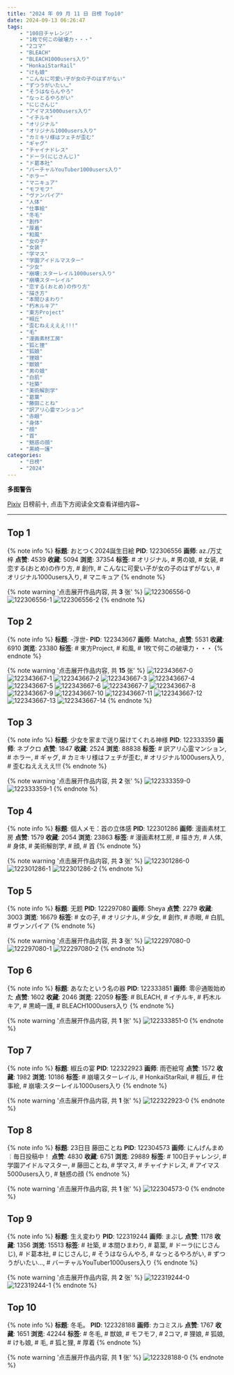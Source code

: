 ```yaml
---
title: "2024 年 09 月 11 日 日榜 Top10"
date: 2024-09-13 06:26:47
tags:
    - "100日チャレンジ"
    - "1枚で何この破壊力・・・"
    - "2コマ"
    - "BLEACH"
    - "BLEACH1000users入り"
    - "HonkaiStarRail"
    - "けも娘"
    - "こんなに可愛い子が女の子のはずがない"
    - "ずつうがいたい…"
    - "そうはならんやろ"
    - "なっとるやろがい"
    - "にじさんじ"
    - "アイマス5000users入り"
    - "イチルキ"
    - "オリジナル"
    - "オリジナル1000users入り"
    - "カミキリ様はフェチが歪む"
    - "ギャグ"
    - "チャイナドレス"
    - "ドーラ(にじさんじ)"
    - "ド葛本社"
    - "バーチャルYouTuber1000users入り"
    - "ホラー"
    - "マニキュア"
    - "モフモフ"
    - "ヴァンパイア"
    - "人体"
    - "仕事絵"
    - "冬毛"
    - "創作"
    - "厚着"
    - "和風"
    - "女の子"
    - "女装"
    - "学マス"
    - "学園アイドルマスター"
    - "少女"
    - "崩壊:スターレイル1000users入り"
    - "崩壊スターレイル"
    - "恋する(おとめ)の作り方"
    - "描き方"
    - "本間ひまわり"
    - "朽木ルキア"
    - "東方Project"
    - "椒丘"
    - "歪むねええええ!!!"
    - "毛"
    - "漫画素材工房"
    - "狐と狸"
    - "狐娘"
    - "狸娘"
    - "獣娘"
    - "男の娘"
    - "白肌"
    - "社築"
    - "美術解剖学"
    - "葛葉"
    - "藤田ことね"
    - "訳アリ心霊マンション"
    - "赤眼"
    - "身体"
    - "顔"
    - "首"
    - "魅惑の顔"
    - "黒崎一護"
categories:
    - "日榜"
    - "2024"
---
```


<i class="fa fa-triangle-exclamation"></i>**多图警告**<i class="fa fa-triangle-exclamation"></i>

[Pixiv](https://www.pixiv.net/) 日榜前十, 点击下方阅读全文查看详细内容~

<!-- more -->

---

## Top 1

{% note info %}
**标题**: おとつく2024誕生日絵
**PID**: 122306556 **画师**: az./万丈梓
**点赞**: 4539 **收藏**: 5094 **浏览**: 37354
**标签**: # オリジナル, # 男の娘, # 女装, # 恋する(おとめ)の作り方, # 創作, # こんなに可愛い子が女の子のはずがない, # オリジナル1000users入り, # マニキュア
{% endnote %}

{% note warning '点击展开作品内容, 共 **3** 张' %}
![122306556-0](https://i.pixiv.re/img-original/img/2024/09/10/12/31/20/122306556_p0.png)
![122306556-1](https://i.pixiv.re/img-original/img/2024/09/10/12/31/20/122306556_p1.png)
![122306556-2](https://i.pixiv.re/img-original/img/2024/09/10/12/31/20/122306556_p2.png)
{% endnote %}

## Top 2

{% note info %}
**标题**: -浮世-
**PID**: 122343667 **画师**: Matcha_
**点赞**: 5531 **收藏**: 6910 **浏览**: 23380
**标签**: # 東方Project, # 和風, # 1枚で何この破壊力・・・
{% endnote %}

{% note warning '点击展开作品内容, 共 **15** 张' %}
![122343667-0](https://i.pixiv.re/img-original/img/2024/09/11/20/39/20/122343667_p0.jpg)
![122343667-1](https://i.pixiv.re/img-original/img/2024/09/11/20/39/20/122343667_p1.jpg)
![122343667-2](https://i.pixiv.re/img-original/img/2024/09/11/20/39/20/122343667_p2.jpg)
![122343667-3](https://i.pixiv.re/img-original/img/2024/09/11/20/39/20/122343667_p3.jpg)
![122343667-4](https://i.pixiv.re/img-original/img/2024/09/11/20/39/20/122343667_p4.jpg)
![122343667-5](https://i.pixiv.re/img-original/img/2024/09/11/20/39/20/122343667_p5.jpg)
![122343667-6](https://i.pixiv.re/img-original/img/2024/09/11/20/39/20/122343667_p6.jpg)
![122343667-7](https://i.pixiv.re/img-original/img/2024/09/11/20/39/20/122343667_p7.jpg)
![122343667-8](https://i.pixiv.re/img-original/img/2024/09/11/20/39/20/122343667_p8.jpg)
![122343667-9](https://i.pixiv.re/img-original/img/2024/09/11/20/39/20/122343667_p9.jpg)
![122343667-10](https://i.pixiv.re/img-original/img/2024/09/11/20/39/20/122343667_p10.jpg)
![122343667-11](https://i.pixiv.re/img-original/img/2024/09/11/20/39/20/122343667_p11.jpg)
![122343667-12](https://i.pixiv.re/img-original/img/2024/09/11/20/39/20/122343667_p12.jpg)
![122343667-13](https://i.pixiv.re/img-original/img/2024/09/11/20/39/20/122343667_p13.jpg)
![122343667-14](https://i.pixiv.re/img-original/img/2024/09/11/20/39/20/122343667_p14.jpg)
{% endnote %}

## Top 3

{% note info %}
**标题**: 少女を家まで送り届けてくれる神様
**PID**: 122333359 **画师**: ネブクロ
**点赞**: 1847 **收藏**: 2524 **浏览**: 88838
**标签**: # 訳アリ心霊マンション, # ホラー, # ギャグ, # カミキリ様はフェチが歪む, # オリジナル1000users入り, # 歪むねええええ!!!
{% endnote %}

{% note warning '点击展开作品内容, 共 **2** 张' %}
![122333359-0](https://i.pixiv.re/img-original/img/2024/09/11/11/28/07/122333359_p0.jpg)
![122333359-1](https://i.pixiv.re/img-original/img/2024/09/11/11/28/07/122333359_p1.jpg)
{% endnote %}

## Top 4

{% note info %}
**标题**: 個人メモ：首の立体感
**PID**: 122301286 **画师**: 漫画素材工房
**点赞**: 1579 **收藏**: 2054 **浏览**: 23863
**标签**: # 漫画素材工房, # 描き方, # 人体, # 身体, # 美術解剖学, # 顔, # 首
{% endnote %}

{% note warning '点击展开作品内容, 共 **3** 张' %}
![122301286-0](https://i.pixiv.re/img-original/img/2024/09/10/06/00/07/122301286_p0.jpg)
![122301286-1](https://i.pixiv.re/img-original/img/2024/09/10/06/00/07/122301286_p1.jpg)
![122301286-2](https://i.pixiv.re/img-original/img/2024/09/10/06/00/07/122301286_p2.jpg)
{% endnote %}

## Top 5

{% note info %}
**标题**: 无题
**PID**: 122297080 **画师**: Sheya
**点赞**: 2279 **收藏**: 3003 **浏览**: 16679
**标签**: # 女の子, # オリジナル, # 少女, # 創作, # 赤眼, # 白肌, # ヴァンパイア
{% endnote %}

{% note warning '点击展开作品内容, 共 **3** 张' %}
![122297080-0](https://i.pixiv.re/img-original/img/2024/09/10/00/58/47/122297080_p0.jpg)
![122297080-1](https://i.pixiv.re/img-original/img/2024/09/10/00/58/47/122297080_p1.jpg)
![122297080-2](https://i.pixiv.re/img-original/img/2024/09/10/00/58/47/122297080_p2.jpg)
{% endnote %}

## Top 6

{% note info %}
**标题**: あなたという名の器
**PID**: 122333851 **画师**: 零＠通販始めた
**点赞**: 1602 **收藏**: 2046 **浏览**: 22059
**标签**: # BLEACH, # イチルキ, # 朽木ルキア, # 黒崎一護, # BLEACH1000users入り
{% endnote %}

{% note warning '点击展开作品内容, 共 **1** 张' %}
![122333851-0](https://i.pixiv.re/img-original/img/2024/09/11/12/00/05/122333851_p0.jpg)
{% endnote %}

## Top 7

{% note info %}
**标题**: 椒丘の宴
**PID**: 122322923 **画师**: 雨壱絵穹
**点赞**: 1572 **收藏**: 1982 **浏览**: 10186
**标签**: # 崩壊スターレイル, # HonkaiStarRail, # 椒丘, # 仕事絵, # 崩壊:スターレイル1000users入り
{% endnote %}

{% note warning '点击展开作品内容, 共 **1** 张' %}
![122322923-0](https://i.pixiv.re/img-original/img/2024/09/11/00/00/25/122322923_p0.png)
{% endnote %}

## Top 8

{% note info %}
**标题**: 23日目 藤田ことね
**PID**: 122304573 **画师**: にんげんまめ￤毎日投稿中！
**点赞**: 4830 **收藏**: 6751 **浏览**: 29889
**标签**: # 100日チャレンジ, # 学園アイドルマスター, # 藤田ことね, # 学マス, # チャイナドレス, # アイマス5000users入り, # 魅惑の顔
{% endnote %}

{% note warning '点击展开作品内容, 共 **1** 张' %}
![122304573-0](https://i.pixiv.re/img-original/img/2024/09/10/10/13/38/122304573_p0.png)
{% endnote %}

## Top 9

{% note info %}
**标题**: 生え変わり
**PID**: 122319244 **画师**: まぶし
**点赞**: 1178 **收藏**: 1356 **浏览**: 15513
**标签**: # 社築, # 本間ひまわり, # 葛葉, # ドーラ(にじさんじ), # ド葛本社, # にじさんじ, # そうはならんやろ, # なっとるやろがい, # ずつうがいたい…, # バーチャルYouTuber1000users入り
{% endnote %}

{% note warning '点击展开作品内容, 共 **2** 张' %}
![122319244-0](https://i.pixiv.re/img-original/img/2024/09/10/22/12/19/122319244_p0.jpg)
![122319244-1](https://i.pixiv.re/img-original/img/2024/09/10/22/12/19/122319244_p1.jpg)
{% endnote %}

## Top 10

{% note info %}
**标题**: 冬毛。
**PID**: 122328188 **画师**: カコミスル
**点赞**: 1767 **收藏**: 1651 **浏览**: 42244
**标签**: # 冬毛, # 獣娘, # モフモフ, # 2コマ, # 狸娘, # 狐娘, # けも娘, # 毛, # 狐と狸, # 厚着
{% endnote %}

{% note warning '点击展开作品内容, 共 **1** 张' %}
![122328188-0](https://i.pixiv.re/img-original/img/2024/09/11/04/12/07/122328188_p0.jpg)
{% endnote %}
